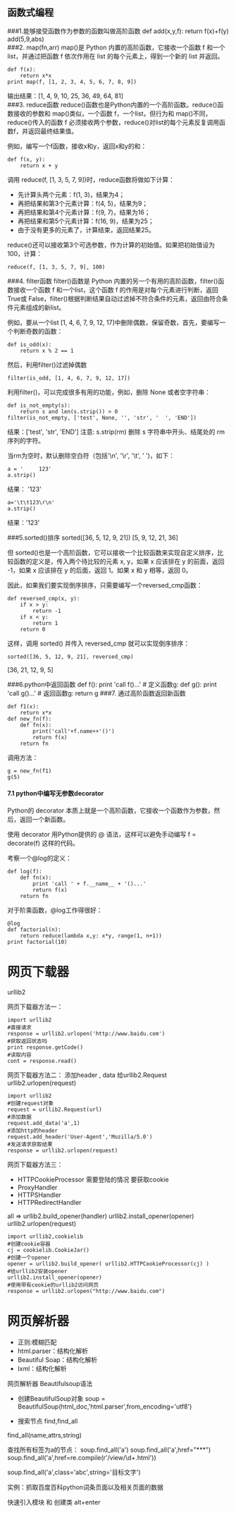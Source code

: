 ## 函数式编程
###1.能够接受函数作为参数的函数叫做高阶函数
    def add(x,y,f):
        return f(x)+f(y)
    add(5,9,abs)  
###2. map(fn,arr)
map()是 Python 内置的高阶函数，它接收一个函数 f 和一个 list，并通过把函数 f 依次作用在 list 的每个元素上，得到一个新的 list 并返回。
    
    def f(x):
        return x*x
    print map(f, [1, 2, 3, 4, 5, 6, 7, 8, 9])
    
输出结果：[1, 4, 9, 10, 25, 36, 49, 64, 81]  
###3. reduce函数
reduce()函数也是Python内置的一个高阶函数。reduce()函数接收的参数和 map()类似，一个函数 f，一个list，但行为和 map()不同，reduce()传入的函数 f 必须接收两个参数，reduce()对list的每个元素反复调用函数f，并返回最终结果值。

例如，编写一个f函数，接收x和y，返回x和y的和：      
    
    def f(x, y):
        return x + y
调用 reduce(f, [1, 3, 5, 7, 9])时，reduce函数将做如下计算：
+ 先计算头两个元素：f(1, 3)，结果为4；
+ 再把结果和第3个元素计算：f(4, 5)，结果为9；
+ 再把结果和第4个元素计算：f(9, 7)，结果为16；
+ 再把结果和第5个元素计算：f(16, 9)，结果为25；
+ 由于没有更多的元素了，计算结束，返回结果25。

reduce()还可以接收第3个可选参数，作为计算的初始值。如果把初始值设为100，计算：
        
    reduce(f, [1, 3, 5, 7, 9], 100)

###4. filter函数
filter()函数是 Python 内置的另一个有用的高阶函数，filter()函数接收一个函数 f 和一个list，这个函数 f 的作用是对每个元素进行判断，返回 True或 False，filter()根据判断结果自动过滤掉不符合条件的元素，返回由符合条件元素组成的新list。

例如，要从一个list [1, 4, 6, 7, 9, 12, 17]中删除偶数，保留奇数，首先，要编写一个判断奇数的函数：
    
    def is_odd(x):
        return x % 2 == 1
然后，利用filter()过滤掉偶数
    
    filter(is_odd, [1, 4, 6, 7, 9, 12, 17])
利用filter()，可以完成很多有用的功能，例如，删除 None 或者空字符串：
    
    def is_not_empty(s):
        return s and len(s.strip()) > 0
    filter(is_not_empty, ['test', None, '', 'str', '  ', 'END'])
结果：['test', 'str', 'END']
注意: s.strip(rm) 删除 s 字符串中开头、结尾处的 rm 序列的字符。

当rm为空时，默认删除空白符（包括'\n', '\r', '\t', ' ')，如下：
    
    a = '     123'
    a.strip()
结果： '123'
    
    a='\t\t123\r\n'
    a.strip()
结果：'123'

###5.sorted()排序
    sorted([36, 5, 12, 9, 21])
[5, 9, 12, 21, 36]

但 sorted()也是一个高阶函数，它可以接收一个比较函数来实现自定义排序，比较函数的定义是，传入两个待比较的元素 x, y，如果 x 应该排在 y 的前面，返回 -1，如果 x 应该排在 y 的后面，返回 1。如果 x 和 y 相等，返回 0。

因此，如果我们要实现倒序排序，只需要编写一个reversed_cmp函数：

    def reversed_cmp(x, y):
        if x > y:
            return -1
        if x < y:
            return 1
        return 0
这样，调用 sorted() 并传入 reversed_cmp 就可以实现倒序排序：

    sorted([36, 5, 12, 9, 21], reversed_cmp)
[36, 21, 12, 9, 5]

###6.python中返回函数
    def f():
        print 'call f()...'
        # 定义函数g:
        def g():
            print 'call g()...'
        # 返回函数g:
        return g
###7. 通过高阶函数返回新函数

    def f1(x):
        return x*x
    def new_fn(f):
        def fn(x):
            print('call'+f.name++'()')
            return f(x)
        return fn
调用方法：

    g = new_fn(f1)
    g(5)
    
#### 7.1 python中编写无参数decorator
Python的 decorator 本质上就是一个高阶函数，它接收一个函数作为参数，然后，返回一个新函数。

使用 decorator 用Python提供的 @ 语法，这样可以避免手动编写 f = decorate(f) 这样的代码。

考察一个@log的定义：

    def log(f):
        def fn(x):
            print 'call ' + f.__name__ + '()...'
            return f(x)
        return fn
对于阶乘函数，@log工作得很好：

    @log
    def factorial(n):
        return reduce(lambda x,y: x*y, range(1, n+1))
    print factorial(10)
    
# 网页下载器
urllib2

网页下载器方法一：

    import urllib2
    #直接请求
    response = urllib2.urlopen('http://www.baidu.com')
    #获取返回状态吗
    print response.getCode()
    #读取内容
    cont = response.read()
 
网页下载器方法二：
 添加header , data 给urllib2.Request
 urllib2.urlopen(request)
 
    import urllib2
    #创建request对象
    request = urllib2.Request(url)
    #添加数据
    request.add_data('a',1)
    #添加http的header
    request.add_header('User-Agent','Mozilla/5.0')
    #发送请求获取结果
    response = urllib2.urlopen(request)

网页下载器方法三：
+ HTTPCookieProcessor 需要登陆的情况 要获取cookie
+ ProxyHandler
+ HTTPSHandler
+ HTTPRedirectHandler

all => urllib2.build_opener(handler)
urllib2.install_opener(opener)
urllib2.urlopen(request)

    import urllib2,cookielib
    #创建cookie容器
    cj = cookielib.CookieJar()
    #创建一个opener
    opener = urllib2.build_opener( urllib2.HTTPCookieProcessor(cj) )
    #给urllib2安装opener
    urllib2.install_opener(opener)
    #使用带有cookie的urllib2访问网页
    response = urllib2.urlopen("http://www.baidu.com")
    
# 网页解析器
+ 正则:模糊匹配
+ html.parser：结构化解析 
+ Beautiful Soap：结构化解析
+ Ixml：结构化解析

网页解析器 Beautifulsoup语法

+ 创建BeautifulSoup对象
    soup = BeautifulSoup(html_doc,'html.parser',from_encoding='utf8')

+ 搜索节点 find,find_all

find_all(name,attrs,string)

 查找所有标签为a的节点： soup.find_all('a')
 soup.find_all('a',href="***")
 soup.find_all('a',href=re.compile(r'/view/\d+\.html'))

 soup.find_all('a',class='abc',string='目标文字')

实例：抓取百度百科python词条页面以及相关页面的数据

快速引入模块 和 创建类  alt+enter